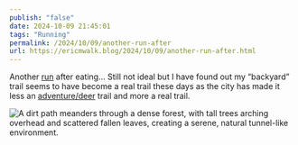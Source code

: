 ```yaml
---
publish: "false"
date: 2024-10-09 21:45:01
tags: "Running"
permalink: /2024/10/09/another-run-after
url: https://ericmwalk.blog/2024/10/09/another-run-after.html
---
```


Another [run](https://strava.com/activities/12618012740) after eating... Still not ideal but I have found out my “backyard” trail seems to have become a real trail these days as the city has made it less an [adventure/deer](https://ericmwalk.blog/2024/04/19/backyard-neighborhood-trails.html) trail and more a real trail.

![A dirt path meanders through a dense forest, with tall trees arching overhead and scattered fallen leaves, creating a serene, natural tunnel-like environment.](https://ericmwalk.blog/uploads/2024/img-0322.jpeg)
